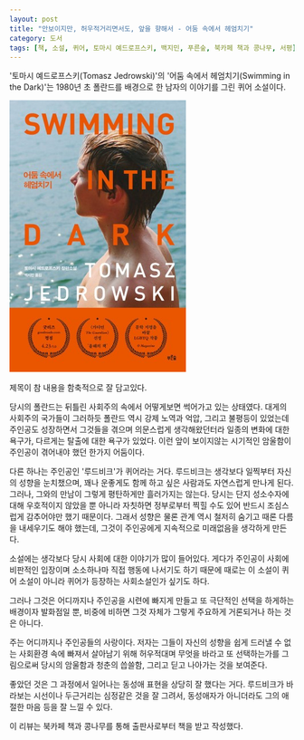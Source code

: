 ```yaml
---
layout: post
title: "안보이지만, 허우적거리면서도, 앞을 향해서 - 어둠 속에서 헤엄치기"
category: 도서
tags: [책, 소설, 퀴어, 토마시 예드로프스키, 백지민, 푸른숲, 북카페 책과 콩나무, 서평]
---
```


'토마시 예드로프스키(Tomasz Jedrowski)'의
'어둠 속에서 헤엄치기(Swimming in the Dark)'는
1980년 초 폴란드를 배경으로 한 남자의 이야기를 그린 퀴어 소설이다.

![표지](/images/book/swimming-in-the-dark-book-h480.jpg)

제목이 참 내용을 함축적으로 잘 담고있다.

당시의 폴란드는 뒤틀린 사회주의 속에서 어떻게보면 썩어가고 있는 상태였다.
대게의 사회주의 국가들이 그러하듯 폴란드 역시 강제 노역과 억압, 그리고 불평등이 있었는데
주인공도 성장하면서 그것들을 겪으며 의문스럽게 생각해왔던터라
일종의 변화에 대한 욕구가, 다르게는 탈출에 대한 욕구가 있었다.
이런 앞이 보이지않는 시기적인 암울함이 주인공이 겪어내야 했던 한가지 어둠이다.

다른 하나는 주인공인 '루드비크'가 퀴어라는 거다.
루드비크는 생각보다 일찍부터 자신의 성향을 눈치챘으며,
꽤나 운좋게도 함께 하고 싶은 사람과도 자연스럽게 만나게 된다.
그러나, 그와의 만남이 그렇게 평탄하게만 흘러가지는 않는다.
당시는 단지 성소수자에 대해 우호적이지 않았을 뿐 아니라
자칫하면 정부로부터 찍힐 수도 있어
반드시 조심스럽게 감추어야만 했기 때문이다.
그래서 성향은 물론 관계 역시 철저히 숨기고 때론 다름을 내세우기도 해야 했는데,
그것이 주인공에게 지속적으로 미래없음을 생각하게 만든다.

소설에는 생각보다 당시 사회에 대한 이야기가 많이 들어있다.
게다가 주인공이 사회에 비판적인 입장이며 소소하나마 직접 행동에 나서기도 하기 때문에
때로는 이 소설이 퀴어 소설이 아니라 퀴어가 등장하는 사회소설인가 싶기도 하다.

그러나 그것은 어디까지나 주인공을 시련에 빠지게 만들고 또 극단적인 선택을 하게하는 배경이자 발화점일 뿐,
비중에 비하면 그것 자체가 그렇게 주요하게 거론되거나 하는 것은 아니다.

주는 어디까지나 주인공들의 사랑이다.
저자는 그들이 자신의 성향을 쉽게 드러낼 수 없는 사회환경 속에 빠져서 살아남기 위해 허우적대며
무엇을 바라고 또 선택하는가를 그림으로써
당시의 암울함과 청춘의 씁쓸함, 그리고 딛고 나아가는 것을 보여준다.

좋았던 것은 그 과정에서 일어나는 동성애 표현을 상당히 잘 했다는 거다.
루드비크가 바라보는 시선이나 두근거리는 심정같은 것을 잘 그려서,
동성애자가 아니더라도 그의 애절한 마음 등을 잘 느낄 수 있다.



<div class="im im-info">
이 리뷰는 북카페 책과 콩나무를 통해 출판사로부터 책을 받고 작성했다.
</div>
